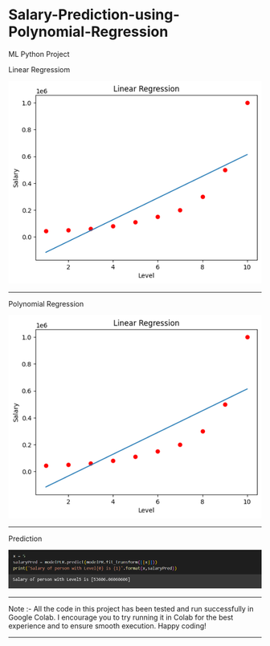 # Salary-Prediction-using-Polynomial-Regression
ML Python Project

Linear Regressiom

![](https://github.com/developer-venish/Salary-Prediction-using-Polynomial-Regression/blob/main/graph1.png)

---------------------------------------------------------------------------------------

Polynomial Regression

![](https://github.com/developer-venish/Salary-Prediction-using-Polynomial-Regression/blob/main/graph1.png)

---------------------------------------------------------------------------------------

Prediction

![](https://github.com/developer-venish/Salary-Prediction-using-Polynomial-Regression/blob/main/prediction.png)

---------------------------------------------------------------------------------------

Note :- All the code in this project has been tested and run successfully in Google Colab. I encourage you to try running it in Colab for the best experience and to ensure smooth execution. Happy coding!

---------------------------------------------------------------------------------------

